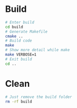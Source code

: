 # Build
```sh
# Enter build
cd build
# Generate Makefile
cmake ..
# Build code
make
# Show more detail while make
make VERBOSE=1
# Exit build
cd ..
```

# Clean
```sh
# Just remove the build folder
rm -rf build
```
